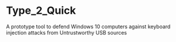 # Type_2_Quick
A prototype tool to defend Windows 10 computers against keyboard injection attacks from Untrustworthy USB sources
